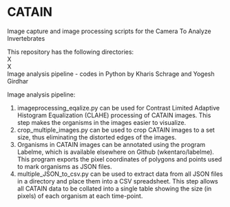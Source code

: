 # CATAIN
Image capture and image processing scripts for the Camera To Analyze Invertebrates

This repository has the following directories: <br>
X <br>
X <br>
Image analysis pipeline - codes in Python by Kharis Schrage and Yogesh Girdhar <br>

Image analysis pipeline: <br>
1. imageprocessing_eqalize.py can be used for Contrast Limited Adaptive Histogram Equalization (CLAHE) processing of CATAIN images. This step makes the organisms in the images easier to visualize.
2. crop_multiple_images.py can be used to crop CATAIN images to a set size, thus eliminating the distorted edges of the images.
3. Organisms in CATAIN images can be annotated using the program Labelme, which is available elsewhere on Github (wkentaro/labelme). This program exports the pixel coordinates of polygons and points used to mark organisms as JSON files.
4. multiple_JSON_to_csv.py can be used to extract data from all JSON files in a directory and place them into a CSV spreadsheet. This step allows all CATAIN data to be collated into a single table showing the size (in pixels) of each organism at each time-point.
